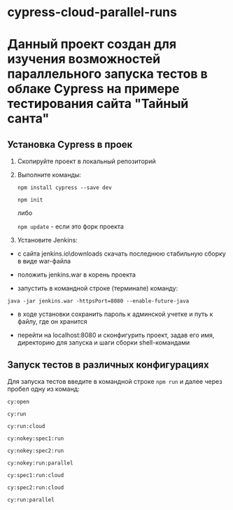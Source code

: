 # cypress-cloud-parallel-runs

# Данный проект создан для изучения возможностей параллельного запуска тестов в облаке Cypress на примере тестирования сайта "Тайный санта"

## Установка Cypress в проек

1. Скопируйте проект в локальный репозиторий
2. Выполните команды:

   `npm install cypress --save dev`

   `npm init`

   либо

   `npm update` - если это форк проекта

3. Установите Jenkins:

- с сайта jenkins.io\downloads скачать последнюю стабильную сборку в виде war-файла

- положить jenkins.war в корень проекта

- запустить в командной строке (терминале) команду:

`java -jar jenkins.war -httpsPort=8080 --enable-future-java`

- в ходе установки сохранить пароль к админской учетке и путь к файлу, где он хранится

- перейти на localhost:8080 и сконфигурить проект, задав его имя, директорию для запуска и шаги сборки shell-командами

## Запуск тестов в различных конфигурациях

Для запуска тестов введите в командной строке `npm run` и далее через пробел одну из команд:

`cy:open`

`cy:run`

`cy:run:cloud`

`cy:nokey:spec1:run`

`cy:nokey:spec2:run`

`cy:nokey:run:parallel`

`cy:spec1:run:cloud`

`cy:spec2:run:cloud`

`cy:run:parallel`

